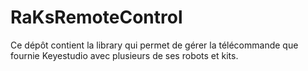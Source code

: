# RaKsRemoteControl
Ce dépôt contient la library qui permet de gérer la télécommande que fournie Keyestudio avec plusieurs de ses robots et kits.
